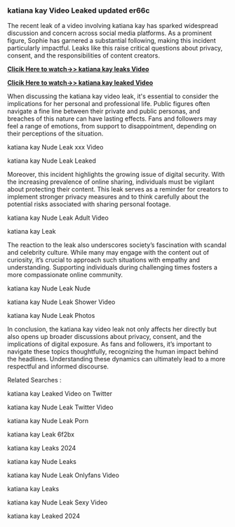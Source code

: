 ### katiana kay Video Leaked updated er66c

The recent leak of a video involving katiana kay has sparked widespread discussion and concern across social media platforms. As a prominent figure, Sophie has garnered a substantial following, making this incident particularly impactful. Leaks like this raise critical questions about privacy, consent, and the responsibilities of content creators.


**[Clicik Here to watch->> katiana kay  leaks Video](http://xxxvd.top)**

**[Clicik Here to watch->> katiana kay  leaked Video](http://xxxvd.top)**


When discussing the katiana kay video leak, it's essential to consider the implications for her personal and professional life. Public figures often navigate a fine line between their private and public personas, and breaches of this nature can have lasting effects. Fans and followers may feel a range of emotions, from support to disappointment, depending on their perceptions of the situation.

katiana kay Nude Leak xxx Video

katiana kay Nude Leak Leaked

Moreover, this incident highlights the growing issue of digital security. With the increasing prevalence of online sharing, individuals must be vigilant about protecting their content. This leak serves as a reminder for creators to implement stronger privacy measures and to think carefully about the potential risks associated with sharing personal footage.

katiana kay Nude Leak Adult Video

katiana kay Leak


The reaction to the leak also underscores society’s fascination with scandal and celebrity culture. While many may engage with the content out of curiosity, it’s crucial to approach such situations with empathy and understanding. Supporting individuals during challenging times fosters a more compassionate online community.


katiana kay Nude Leak Nude

katiana kay Nude Leak Shower Video

katiana kay Nude Leak Photos

In conclusion, the katiana kay video leak not only affects her directly but also opens up broader discussions about privacy, consent, and the implications of digital exposure. As fans and followers, it’s important to navigate these topics thoughtfully, recognizing the human impact behind the headlines. Understanding these dynamics can ultimately lead to a more respectful and informed discourse.

Related Searches :

katiana kay Leaked Video on Twitter

katiana kay Nude Leak Twitter Video

katiana kay Nude Leak Porn

katiana kay Leak 6f2bx

katiana kay Leaks 2024

katiana kay Nude Leaks

katiana kay Nude Leak Onlyfans Video

katiana kay Leaks

katiana kay Nude Leak Sexy Video

katiana kay Leaked 2024



